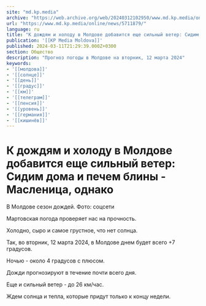 ```yaml
---
site: "md.kp.media"
archive: "https://web.archive.org/web/20240312102950/www.md.kp.media/online/news/5711879/"
url: "https://www.md.kp.media/online/news/5711879/"
language: ru
title: "К дождям и холоду в Молдове добавится еще сильный ветер: Сидим дома и печем блины - Масленица, однако"
publication: '[[KP Media Moldova]]'
published: 2024-03-11T21:29:39.000Z+0300
section: Общество
description: "Прогноз погоды в Молдове на вторник, 12 марта 2024"
keywords:
- '[[молдова]]'
- '[[солнце]]'
- '[[день]]'
- '[[градус]]'
- '[[км]]'
- '[[телеграм]]'
- '[[пенсия]]'
- '[[уровень]]'
- '[[германия]]'
- '[[кишинёв]]'
---
```


# К дождям и холоду в Молдове добавится еще сильный ветер: Сидим дома и печем блины - Масленица, однако

В Молдове сезон дождей. Фото: соцсети

Мартовская погода проверяет нас на прочность.

Холодно, сыро и самое грустное, что нет солнца.

Так, во вторник, 12 марта 2024, в Молдове днем будет всего +7 градусов.

Ночью - около 4 градусов с плюсом.

Дожди прогнозируют в течение почти всего дня.

Еще и сильный ветер - до 26 км/час.

Ждем солнца и тепла, которые придут только к концу недели.